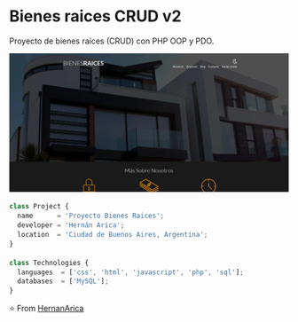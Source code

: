 # Bienes raices CRUD v2
Proyecto de bienes raíces (CRUD) con PHP OOP y PDO.

<p align="center">
  <img src="https://github.com/Hernanarica/Bienes_raices-CRUD/blob/main/src/img/port.jpg" />
</p>

```js
class Project {
  name      = 'Proyecto Bienes Raices';
  developer = 'Hernán Arica';
  location  = 'Ciudad de Buenos Aires, Argentina';
}

class Technologies {
  languages  = ['css', 'html', 'javascript', 'php', 'sql'];
  databases  = ['MySQL'];
}
```

⭐️ From [HernanArica](https://github.com/Hernanarica)
